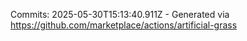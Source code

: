 Commits: 2025-05-30T15:13:40.911Z - Generated via https://github.com/marketplace/actions/artificial-grass
<br>
